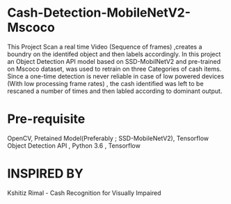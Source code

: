 # Cash-Detection-MobileNetV2-Mscoco
This Project Scan a real time Video (Sequence of frames) ,creates a boundry on the identifed object and then labels accordingly. In this project an Object Detection API model based on SSD-MobilNetV2 and pre-trained on Mscoco dataset, was used to retrain on three Categories of cash items. Since a one-time detection is never reliable in case of low powered devices (With low processing frame rates) , the cash identified was left to be rescaned a number of times and then labled according to dominant output.

# Pre-requisite
OpenCV, Pretained Model(Preferably ; SSD-MobileNetV2), Tensorflow Object Detection API , Python 3.6 , Tensorflow

# INSPIRED BY
Kshitiz Rimal - Cash Recognition for Visually Impaired
